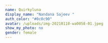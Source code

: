 ```yaml
---
name: Quirkyluna
display_name: "Nandana Sajeev "
auth_color: "#0c0c90"
avatar: /uploads/img-20210118-wa0058-01.jpeg
show_my_photo: no
gender: female
---
```

